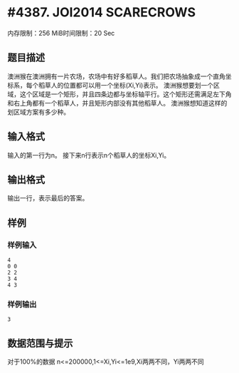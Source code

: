 # #4387. JOI2014 SCARECROWS

内存限制：256 MiB时间限制：20 Sec

## 题目描述

澳洲猴在澳洲拥有一片农场，农场中有好多稻草人。我们把农场抽象成一个直角坐标系，每个稻草人的位置都可以用一个坐标(Xi,Yi)表示。 
澳洲猴想要划一个区域，这个区域是一个矩形，并且四条边都与坐标轴平行。这个矩形还需满足左下角和右上角都有一个稻草人，并且矩形内部没有其他稻草人。 
澳洲猴想知道这样的划区域方案有多少种。

## 输入格式

输入的第一行为n。 
接下来n行表示n个稻草人的坐标Xi,Yi。

## 输出格式

输出一行，表示最后的答案。

## 样例

### 样例输入

    
    4 
    0 0 
    2 2 
    3 4 
    4 3 
    

### 样例输出

    
    3 
    
    

## 数据范围与提示

对于100%的数据 n<=200000,1<=Xi,Yi<=1e9,Xi两两不同，Yi两两不同
